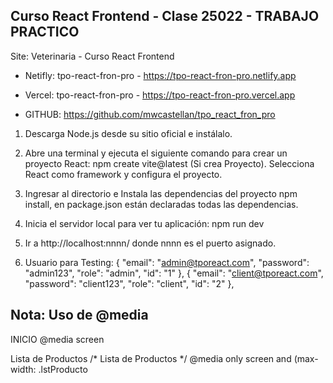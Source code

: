 ## Curso React Frontend - Clase 25022 - TRABAJO PRACTICO
Site: Veterinaria - Curso React Frontend
- Netifly: tpo-react-fron-pro - https://tpo-react-fron-pro.netlify.app
- Vercel: tpo-react-fron-pro - https://tpo-react-fron-pro.vercel.app


- GITHUB: https://github.com/mwcastellan/tpo_react_fron_pro


1. Descarga Node.js desde su sitio oficial e instálalo.
2. Abre una terminal y ejecuta el siguiente comando para crear un proyecto React:
npm create vite@latest (Si crea Proyecto). Selecciona React como framework y configura el proyecto.
3. Ingresar al directorio e Instala las dependencias del proyecto
npm install, en package.json están declaradas todas las dependencias.
4. Inicia el servidor local para ver tu aplicación:
npm run dev
5. Ir a http://localhost:nnnn/ donde nnnn es el puerto asignado.

6. Usuario para Testing:
{   "email": "admin@tporeact.com",
    "password": "admin123",
    "role": "admin",
    "id": "1"
},
{   "email": "client@tporeact.com",
    "password": "client123",
    "role": "client",
    "id": "2"
},

## Nota: Uso de @media
INICIO
@media screen

Lista de Productos
/* Lista de Productos */
@media only screen and (max-width:
.lstProducto 
